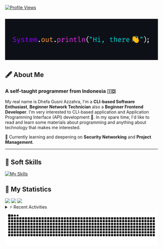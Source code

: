 <!-- Header Badges -->
[![Profile Views](https://komarev.com/ghpvc/?username=mitsuki31&color=blue&label=PROFILE+VIEWS)](https://github.com/mitsuki31)
<!--
[![Follow](https://img.shields.io/twitter/url?url=https%3A%2F%2Ftwitter.com%2Fryuumitsuki31)](https://twitter.com/ryuumitsuki31)
-->

<h2><img src="images/hi_there.png"/></h2>

## 🖋️ About Me
### A self-taught programmer from **Indonesia** 🇮🇩
My real name is Dhefa Gusni Azzahra, I'm a **CLI-based Software Enthusiast**,
**Beginner Network Technician** also a **Beginner Frontend Developer**. I'm very interested to CLI-based application and Application Programming Interface (API) development 🌲. In my spare time, I'd like to read and learn some materials about programming and anything about technology that makes me interested.

🌱 Currently learning and deepening on **Security Networking** and **Project Management**.

---

## 👾 Soft Skills

[![My Skills](https://skillicons.dev/icons?i=py,c,cpp,java,js,ts,css,sass,html,bash,arduino)](https://skillicons.dev)


## 🔭 My Statistics

<picture id="stats">
    <source 
            srcset="https://github-readme-stats.vercel.app/api?username=mitsuki31&show_icons=true&theme=tokyonight&include_all_commits=true&show_private=falsee&hide=stars"
            media="(prefers-color-scheme: dark)"
    />
    <source
            srcset="https://github-readme-stats.vercel.app/api?username=mitsuki31&show_icons=true&include_all_commits=true&show_private=false&hide=stars"
            media="(prefers-color-scheme: light), (prefers-color-scheme: no-preference)"
    />
    <img src="https://github-readme-stats.vercel.app/api?username=mitsuki31&show_icons=true&include_all_commits=true&show_private=false&hide=stars" />
</picture>

<picture id="top-langs">
    <source
            srcset="https://github-readme-stats.vercel.app/api/top-langs/?username=mitsuki31&layout=donut&theme=tokyonight&count_private=true&langs_count=10"
            media="(prefers-color-scheme: dark)"
    />
    <source
            srcset="https://github-readme-stats.vercel.app/api/top-langs/?username=mitsuki31&layout=donut&count_private=true&langs_count=10"
            media="(prefers-color-scheme: light), (prefers-color-scheme: no-preference)"
    />
    <img src="https://github-readme-stats.vercel.app/api/top-langs/?username=mitsuki31&layout=donut&langs_count=10&count_private=true" />
</picture>

<picture id="profile-summary">
    <source
            srcset="https://github-profile-summary-cards.vercel.app/api/cards/profile-details?username=mitsuki31&theme=tokyonight"
            media="(prefers-color-scheme: dark)"
    />
    <source
            srcset="https://github-profile-summary-cards.vercel.app/api/cards/profile-details?username=mitsuki31&theme=github"
            media="(prefers-color-scheme: light), (prefers-color-scheme: no-preference)"
    />
    <img src="https://github-profile-summary-cards.vercel.app/api/cards/profile-details?username=mitsuki31" />
</picture>

<br/>


<details>
<summary>⚡ Recent Activities</summary>

<!--START_SECTION:activity-->
1. 🎉 Merged PR [#29](https://github.com/mitsuki31/ytmp3-js/pull/29) in [mitsuki31/ytmp3-js](https://github.com/mitsuki31/ytmp3-js)
2. 💪 Opened PR [#29](https://github.com/mitsuki31/ytmp3-js/pull/29) in [mitsuki31/ytmp3-js](https://github.com/mitsuki31/ytmp3-js)
3. 🎉 Merged PR [#27](https://github.com/mitsuki31/ytmp3-js/pull/27) in [mitsuki31/ytmp3-js](https://github.com/mitsuki31/ytmp3-js)
4. 💪 Opened PR [#27](https://github.com/mitsuki31/ytmp3-js/pull/27) in [mitsuki31/ytmp3-js](https://github.com/mitsuki31/ytmp3-js)
5. 🎉 Merged PR [#26](https://github.com/mitsuki31/ytmp3-js/pull/26) in [mitsuki31/ytmp3-js](https://github.com/mitsuki31/ytmp3-js)
6. 🎉 Merged PR [#25](https://github.com/mitsuki31/ytmp3-js/pull/25) in [mitsuki31/ytmp3-js](https://github.com/mitsuki31/ytmp3-js)
7. 🗣 Commented on [#25](https://github.com/mitsuki31/ytmp3-js/pull/25#issuecomment-2291153007) in [mitsuki31/ytmp3-js](https://github.com/mitsuki31/ytmp3-js)
8. 💪 Opened PR [#25](https://github.com/mitsuki31/ytmp3-js/pull/25) in [mitsuki31/ytmp3-js](https://github.com/mitsuki31/ytmp3-js)
9. 🚀 Published release [v1.0.2 Stable](https://github.com/mitsuki31/ytmp3-js/releases/tag/v1.0.2) in [mitsuki31/ytmp3-js](https://github.com/mitsuki31/ytmp3-js)
10. 🎉 Merged PR [#22](https://github.com/mitsuki31/ytmp3-js/pull/22) in [mitsuki31/ytmp3-js](https://github.com/mitsuki31/ytmp3-js)
<!--END_SECTION:activity-->

</details>

<picture>
  <!-- For dark theme -->
  <source
    srcset="https://raw.githubusercontent.com/mitsuki31/mitsuki31/output/github-snake-dark.svg"
    media="(prefers-color-scheme: dark)"
  />
  <!-- For light theme -->
  <source
    srcset="https://raw.githubusercontent.com/mitsuki31/mitsuki31/output/github-snake.svg"
    media="(prefers-color-scheme: light)"
  />
  <!-- Default -->
  <img
    alt="GitHub Contribution Grid Snake"
    src="https://raw.githubusercontent.com/mitsuki31/mitsuki31/output/github-snake.svg"
  />
</picture>
